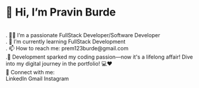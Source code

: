  <h1>👋 Hi, I’m Pravin Burde</h1><br>
. 👨‍💻 I’m a passionate FullStack Developer/Software Developer<br>
. 🌱 I’m currently learning FullStack Development <br>
. 📫 How to reach me: prem123burde@gmail.com <br>
.🚀 Development sparked my coding passion—now it's a lifelong affair! Dive into my digital journey in the portfolio! 💻❤️ <br>
📲 Connect with me: <br>
LinkedIn Gmail Instagram

<!---
pravinburde955/pravinburde955 is a ✨ special ✨ repository because its `README.md` (this file) appears on your GitHub profile.
You can click the Preview link to take a look at your changes.
--->
